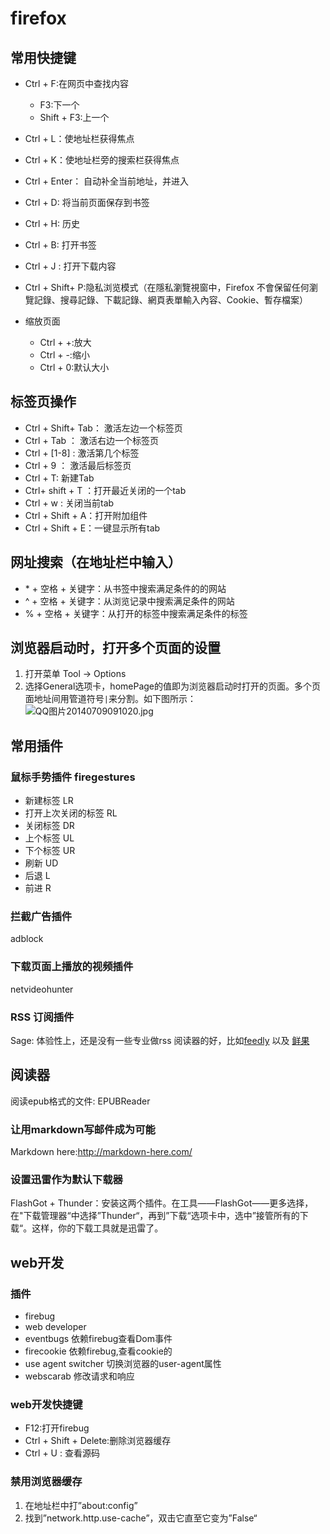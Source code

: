 # firefox
## 常用快捷键
 * Ctrl + F:在网页中查找内容
      * F3:下一个
      * Shift + F3:上一个

* Ctrl + L：使地址栏获得焦点
* Ctrl + K：使地址栏旁的搜索栏获得焦点
* Ctrl + Enter： 自动补全当前地址，并进入
* Ctrl + D: 将当前页面保存到书签
* Ctrl + H: 历史
* Ctrl + B: 打开书签
* Ctrl + J : 打开下载内容
* Ctrl + Shift+ P:隐私浏览模式（在隱私瀏覽視窗中，Firefox 不會保留任何瀏覽記錄、搜尋記錄、下載記錄、網頁表單輸入內容、Cookie、暫存檔案）
* 缩放页面
	* Ctrl + +:放大
	* Ctrl + -:缩小
	* Ctrl + 0:默认大小


##  标签页操作
* Ctrl + Shift+ Tab： 激活左边一个标签页
* Ctrl + Tab ： 激活右边一个标签页
* Ctrl + [1-8] : 激活第几个标签
* Ctrl + 9 ： 激活最后标签页  
* Ctrl + T: 新建Tab
* Ctrl+ shift + T ：打开最近关闭的一个tab
* Ctrl + w : 关闭当前tab 
*  Ctrl + Shift + A：打开附加组件
*  Ctrl + Shift + E：一键显示所有tab

##  网址搜索（在地址栏中输入）
* \* + 空格 + 关键字：从书签中搜索满足条件的的网站
*  ^ + 空格 + 关键字：从浏览记录中搜索满足条件的网站
* % + 空格 + 关键字：从打开的标签中搜索满足条件的标签

##  浏览器启动时，打开多个页面的设置
   1. 打开菜单 Tool -> Options
   1. 选择General选项卡，homePage的值即为浏览器启动时打开的页面。多个页面地址间用管道符号`|`来分割。如下图所示：
![QQ图片20140709091020.jpg](http://upload-images.jianshu.io/upload_images/16777-14aeadfda6241c7b.jpg)

## 常用插件
###  鼠标手势插件 firegestures
* 新建标签 LR
* 打开上次关闭的标签 RL
* 关闭标签 DR
* 上个标签 UL
* 下个标签 UR
* 刷新 UD
* 后退 L
* 前进 R

###  拦截广告插件
adblock

###  下载页面上播放的视频插件
netvideohunter

###  RSS 订阅插件
Sage: 体验性上，还是没有一些专业做rss 阅读器的好，比如[feedly]( http://www.feedly.com) 以及 [鲜果](http://xianguo.com/)

##  阅读器
阅读epub格式的文件: EPUBReader 

###  让用markdown写邮件成为可能
Markdown here:http://markdown-here.com/

###  设置迅雷作为默认下载器
FlashGot + Thunder：安装这两个插件。在工具——FlashGot——更多选择，在"下载管理器“中选择”Thunder“，再到”下载“选项卡中，选中”接管所有的下载“。这样，你的下载工具就是迅雷了。 


##  web开发
### 插件
* firebug
* web developer
* eventbugs 依赖firebug查看Dom事件
* firecookie 依赖firebug,查看cookie的
* use agent switcher  切换浏览器的user-agent属性
* webscarab 修改请求和响应


### web开发快捷键
* F12:打开firebug
* Ctrl + Shift + Delete:删除浏览器缓存
* Ctrl + U : 查看源码


###  禁用浏览器缓存
   1.  在地址栏中打”about:config”
   1. 找到”network.http.use-cache”，双击它直至它变为”False“
